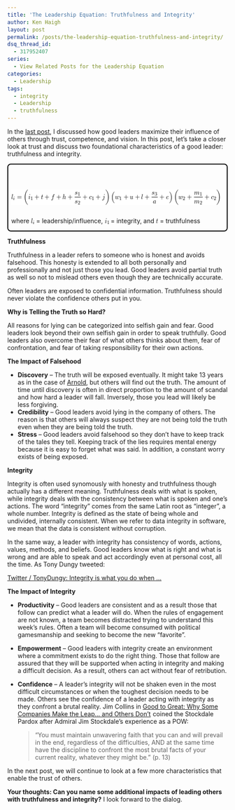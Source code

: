 ```yaml
---
title: 'The Leadership Equation: Truthfulness and Integrity'
author: Ken Haigh
layout: post
permalink: /posts/the-leadership-equation-truthfulness-and-integrity/
dsq_thread_id:
  - 317952407
series:
  - View Related Posts for the Leadership Equation
categories:
  - Leadership
tags:
  - integrity
  - Leadership
  - truthfulness
---
```

In the [last post][1], I discussed how good leaders maximize their influence of others through trust, competence, and vision. In this post, let&#8217;s take a closer look at trust and discuss two foundational characteristics of a good leader: truthfulness and integrity.

<div style="border: 2px solid #000; padding: 7px 7px 0px; margin-bottom: 7px; border-radius: 8px; -moz-border-radius: 8px; -webkit-border-radius: 8px;">
  <p class="ql-left-displayed-equation" style="line-height: 36px;">
    <span class="ql-right-eqno"> &nbsp; </span><span class="ql-left-eqno"> &nbsp; </span><img src="/wp-content/ql-cache/quicklatex.com-1add2105e78d180c2c56e665e406a4db_l3.png" height="36" width="477" class="ql-img-displayed-equation " alt="&#92;&#91; &#108;&#95;&#105;&#32;&#61;&#32;&#92;&#108;&#101;&#102;&#116;&#32;&#40;&#32;&#105;&#95;&#49;&#32;&#43;&#32;&#116;&#32;&#43;&#32;&#102;&#32;&#43;&#32;&#104;&#32;&#43;&#32;&#92;&#102;&#114;&#97;&#99;&#123;&#115;&#95;&#49;&#125;&#123;&#115;&#95;&#50;&#125;&#32;&#43;&#32;&#99;&#95;&#49;&#32;&#43;&#32;&#106;&#92;&#114;&#105;&#103;&#104;&#116;&#32;&#41;&#92;&#108;&#101;&#102;&#116;&#32;&#40;&#32;&#119;&#95;&#49;&#32;&#43;&#32;&#117;&#32;&#43;&#32;&#108;&#32;&#43;&#32;&#92;&#102;&#114;&#97;&#99;&#123;&#115;&#95;&#51;&#125;&#123;&#97;&#125;&#32;&#43;&#32;&#101;&#32;&#92;&#114;&#105;&#103;&#104;&#116;&#32;&#41;&#92;&#108;&#101;&#102;&#116;&#32;&#40;&#32;&#119;&#95;&#50;&#32;&#43;&#32;&#92;&#102;&#114;&#97;&#99;&#123;&#109;&#95;&#49;&#125;&#123;&#109;&#95;&#50;&#125;&#32;&#43;&#32;&#99;&#95;&#50;&#32;&#32;&#92;&#114;&#105;&#103;&#104;&#116;&#32;&#41; &#92;&#93;" title="Rendered by QuickLaTeX.com" />
  </p>
  
  <p>
    where <img src="/wp-content/ql-cache/quicklatex.com-0c4401c34d885cf9bd7f1d7f7e127004_l3.png" class="ql-img-inline-formula " alt="&#108;&#95;&#105;" title="Rendered by QuickLaTeX.com" height="13" width="8" style="vertical-align: -2px;" /> = leadership/influence, <img src="/wp-content/ql-cache/quicklatex.com-1202daca1883d7e6626be304821f78e6_l3.png" class="ql-img-inline-formula " alt="&#105;&#95;&#49;" title="Rendered by QuickLaTeX.com" height="14" width="10" style="vertical-align: -3px;" /> = integrity, and <img src="/wp-content/ql-cache/quicklatex.com-bfc60e817be9a5a218f8c13a616d007e_l3.png" class="ql-img-inline-formula " alt="&#116;" title="Rendered by QuickLaTeX.com" height="10" width="5" style="vertical-align: 0px;" /> = truthfulness
  </p>
</div>

<!--more-->

**Truthfulness**

Truthfulness in a leader refers to someone who is honest and avoids falsehood. This honesty is extended to all both personally and professionally and not just those you lead. Good leaders avoid partial truth as well so not to mislead others even though they are technically accurate.

Often leaders are exposed to confidential information. Truthfulness should never violate the confidence others put in you.

**Why is Telling the Truth so Hard?**

All reasons for lying can be categorized into selfish gain and fear. Good leaders look beyond their own selfish gain in order to speak truthfully. Good leaders also overcome their fear of what others thinks about them, fear of confrontation, and fear of taking responsibility for their own actions.

**The Impact of Falsehood**

* **Discovery** &#8211; The truth will be exposed eventually. It might take 13 years as in the case of <a href="http://www.washingtonpost.com/blogs/reliable-source/post/schwarzeneggers-love-child-how-did-he-keep-the-secret-so-long/2011/05/17/AF4gd35G_blog.html">Arnold</a>, but others will find out the truth. The amount of time until discovery is often in direct proportion to the amount of scandal and how hard a leader will fall. Inversely, those you lead will likely be less forgiving.
* **Credibility** &#8211; Good leaders avoid lying in the company of others. The reason is that others will always suspect they are not being told the truth even when they are being told the truth.
* **Stress** &#8211; Good leaders avoid falsehood so they don&#8217;t have to keep track of the tales they tell. Keeping track of the lies requires mental energy because it is easy to forget what was said. In addition, a constant worry exists of being exposed.

**Integrity**

Integrity is often used synomously with honesty and truthfulness though actually has a different meaning. Truthfulness deals with what is spoken, while integrity deals with the consistency between what is spoken and one&#8217;s actions. The word &#8220;integrity&#8221; comes from the same Latin root as &#8220;integer&#8221;, a whole number. Integrity is defined as the state of being whole and undivided, internally consistent. When we refer to data integrity in software, we mean that the data is consistent without corruption.

In the same way, a leader with integrity has consistency of words, actions, values, methods, and beliefs. Good leaders know what is right and what is wrong and are able to speak and act accordingly even at personal cost, all the time. As Tony Dungy tweeted:

<a href="http://twitter.com/#!/TonyDungy/status/70971293079576576">Twitter / TonyDungy: Integrity is what you do when &#8230;</a>

**The Impact of Integrity**

* **Productivity** &#8211; Good leaders are consistent and as a result those that follow can predict what a leader will do. When the rules of engagement are not known, a team becomes distracted trying to understand this week&#8217;s rules. Often a team will become consumed with political gamesmanship and seeking to become the new &#8220;favorite&#8221;.
* **Empowerment** &#8211; Good leaders with integrity create an environment where a commitment exists to do the right thing. Those that follow are assured that they will be supported when acting in integrity and making a difficult decision. As a result, others can act without fear of retribution.
* **Confidence** &#8211; A leader&#8217;s integrity will not be shaken even in the most difficult circumstances or when the toughest decision needs to be made. Others see the confidence of a leader acting with integrity as they confront a brutal reality. Jim Collins in <a href="http://www.amazon.com/gp/product/0066620996/ref=as_li_qf_sp_asin_tl?ie=UTF8&#038;tag=kenhaighcom-20&#038;linkCode=as2&#038;camp=217145&#038;creative=399353&#038;creativeASIN=0066620996">Good to Great: Why Some Companies Make the Leap&#8230; and Others Don&#8217;t</a><img src="http://www.assoc-amazon.com/e/ir?t=kenhaighcom-20&#038;l=as2&#038;o=1&#038;a=0066620996&#038;camp=217145&#038;creative=399349" width="1" height="1" border="0" alt="" style="border:none !important; margin:0px !important;" /> coined the Stockdale Pardox after Admiral Jim Stockdale&#8217;s experience as a POW:

    > &#8220;You must maintain unwavering faith that you can and will prevail in the end, regardless of the difficulties, AND at the same time have the discipline to confront the most brutal facts of your current reality, whatever they might be.” (p. 13)

In the next post, we will continue to look at a few more characteristics that enable the trust of others.

**Your thoughts: Can you name some additional impacts of leading others with truthfulness and integrity?** I look forward to the dialog.

<!-- Start Shareaholic Recommendations Automatic -->

<!-- End Shareaholic Recommendations Automatic -->

[1]: /posts/the-leadership-equation-characteristics-of-a-good-leader/
